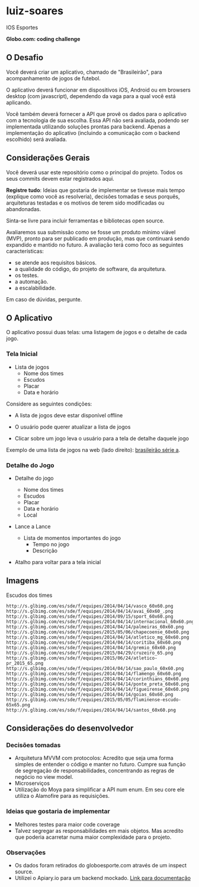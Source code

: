 # luiz-soares
IOS Esportes

**Globo.com: coding challenge**

## O Desafio

Você deverá criar um aplicativo, chamado de "Brasileirão", para acompanhamento de jogos de futebol.

O aplicativo deverá funcionar em dispositivos iOS, Android ou em browsers desktop (com javascript), dependendo da vaga para a qual você está aplicando.

Você também deverá fornecer a API que provê os dados para o aplicativo com a tecnologia de sua escolha. Essa API não será avaliada, podendo ser implementada utilizando soluções prontas para backend. Apenas a implementação do aplicativo (incluindo a comunicação com o backend escolhido) será avaliada.

## Considerações Gerais

Você deverá usar este repositório como o principal do projeto. Todos os seus commits devem estar registrados aqui.

**Registre tudo**: Ideias que gostaria de implementar se tivesse mais tempo (explique como você as resolveria), decisões tomadas e seus porquês, arquiteturas testadas e os motivos de terem sido modificadas ou abandonadas.

Sinta-se livre para incluir ferramentas e bibliotecas open source.

Avaliaremos sua submissão como se fosse um produto mínimo viável (MVP), pronto para ser publicado em produção, mas que continuará sendo expandido e mantido no futuro. A avaliação terá como foco as seguintes características:

* se atende aos requisitos básicos.
* a qualidade do código, do projeto de software, da arquitetura.
* os testes.
* a automação.
* a escalabilidade.

Em caso de dúvidas, pergunte.

## O Aplicativo

O aplicativo possui duas telas: uma listagem de jogos e o detalhe de cada jogo.

### Tela Inicial

- Lista de jogos
  - Nome dos times
  - Escudos
  - Placar
  - Data e horário

Considere as seguintes condições:

- A lista de jogos deve estar disponível offline

- O usuário pode querer atualizar a lista de jogos

- Clicar sobre um jogo leva o usuário para a tela de detalhe daquele jogo

Exemplo de uma lista de jogos na web (lado direito): [brasileirão série a](http://globoesporte.globo.com/futebol/brasileirao-serie-a/).

### Detalhe do Jogo

- Detalhe do jogo
  - Nome dos times
  - Escudos
  - Placar
  - Data e horário
  - Local

- Lance a Lance
  - Lista de momentos importantes do jogo
    - Tempo no jogo
    - Descrição

- Atalho para voltar para a tela inicial

## Imagens

Escudos dos times

```
http://s.glbimg.com/es/sde/f/equipes/2014/04/14/vasco_60x60.png
http://s.glbimg.com/es/sde/f/equipes/2014/04/14/avai_60x60_.png
http://s.glbimg.com/es/sde/f/equipes/2014/09/15/sport_60x60.png
http://s.glbimg.com/es/sde/f/equipes/2014/04/14/internacional_60x60.png
http://s.glbimg.com/es/sde/f/equipes/2014/04/14/palmeiras_60x60.png
http://s.glbimg.com/es/sde/f/equipes/2015/05/06/chapecoense_60x60.png
http://s.glbimg.com/es/sde/f/equipes/2014/04/14/atletico_mg_60x60.png
http://s.glbimg.com/es/sde/f/equipes/2014/04/14/coritiba_60x60.png
http://s.glbimg.com/es/sde/f/equipes/2014/04/14/gremio_60x60.png
http://s.glbimg.com/es/sde/f/equipes/2015/04/29/cruzeiro_65.png
http://s.glbimg.com/es/sde/f/equipes/2015/06/24/atletico-pr_2015_65.png
http://s.glbimg.com/es/sde/f/equipes/2014/04/14/sao_paulo_60x60.png
http://s.glbimg.com/es/sde/f/equipes/2014/04/14/flamengo_60x60.png
http://s.glbimg.com/es/sde/f/equipes/2014/04/14/corinthians_60x60.png
http://s.glbimg.com/es/sde/f/equipes/2014/04/14/ponte_preta_60x60.png
http://s.glbimg.com/es/sde/f/equipes/2014/04/14/figueirense_60x60.png
http://s.glbimg.com/es/sde/f/equipes/2014/04/14/goias_60x60.png
http://s.glbimg.com/es/sde/f/equipes/2015/05/05/fluminense-escudo-65x65.png
http://s.glbimg.com/es/sde/f/equipes/2014/04/14/santos_60x60.png
```

## Considerações do desenvolvedor

### Decisões tomadas
  - Arquitetura MVVM com protocolos: Acredito que seja uma forma simples de entender o código e manter no futuro. Cumpre sua função de
  segregação de responsabilidades, concentrando as regras de negócio no view model.
  - Microserviços
  - Utilização do Moya para simplificar a API num enum. Em seu core ele utiliza o Alamofire para as requisições.

### Ideias que gostaria de implementar
  - Melhores testes para maior code coverage
  - Talvez segregar as responsabilidades em mais objetos. Mas acredito que poderia acarretar numa maior complexidade para o projeto.

### Observações
  - Os dados foram retirados do globoesporte.com através de um inspect source.
  - Utilizei o Apiary.io para um backend mockado. [Link para documentação](https://github.com/luizfelipeairesoares/apidesafio)
